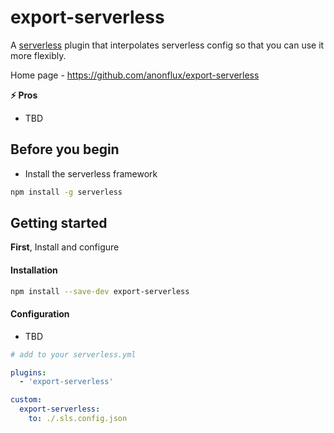 # export-serverless

A [serverless](http://www.serverless.com) plugin that interpolates serverless config so that you can use it more flexibly. 

Home page - https://github.com/anonflux/export-serverless

**:zap: Pros**

- TBD

## Before you begin
* Install the serverless framework
```bash
npm install -g serverless
```

## Getting started
**First**, Install and configure

#### Installation

```bash
npm install --save-dev export-serverless
```

#### Configuration

* TBD


```yaml
# add to your serverless.yml

plugins:
  - 'export-serverless'

custom:
  export-serverless:
    to: ./.sls.config.json
```
